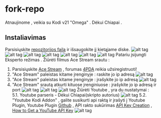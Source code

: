 # fork-repo
Atnaujinome , veikia su Kodi v21 "Omega" . Dėkui Chiapai . 

## Instaliavimas
Parsisiųskite [repozitorijos failą](https://github.com/asafemode/fork-repo/raw/master/new_repo/forkrepository.lt/forkrepository.lit-0.2.0.zip) ir išsaugokite jį kietąjame diske.
![alt tag](https://raw.githubusercontent.com/asafemode/fork-repo/master/media/1.png)
![alt tag](https://raw.githubusercontent.com/asafemode/fork-repo/master/media/2.png)
![alt tag](https://raw.githubusercontent.com/asafemode/fork-repo/master/media/3.png)
![alt tag](https://raw.githubusercontent.com/asafemode/fork-repo/master/media/4.png)
![alt tag](https://raw.githubusercontent.com/asafemode/fork-repo/master/media/5.png)
![alt tag](https://raw.githubusercontent.com/asafemode/fork-repo/master/media/6.png)
![alt tag](https://raw.githubusercontent.com/asafemode/fork-repo/master/media/7.png)
Patariu įsijungti Eksperto režimas .
Žiūrėti filmus Ace Stream srautu :<br/>
1. Parsisiųskite [Ace Stream](http://wiki.acestream.org/wiki/index.php/Download) , forumas [4PDA](https://4pda.to/forum/index.php?showtopic=737440) reikia užsiregistruoti!
2. "Ace Stream" paleistas kitame įrenginyje : raskite jo ip adresą ![alt tag](https://raw.githubusercontent.com/asafemode/fork-repo/master/media/8.png)
3. "Ace Stream" paleistas kitame įrenginyje : įrašykite jo ip adresą ![alt tag](https://raw.githubusercontent.com/asafemode/fork-repo/master/media/9.png)
4. "Ace Stream" srautą atkurti kituose įrenginiuose : įrašykite jo ip adresą ir port ![alt tag](https://raw.githubusercontent.com/asafemode/fork-repo/master/media/10.png)
![alt tag](https://raw.githubusercontent.com/asafemode/fork-repo/master/media/11.jpg)
![alt tag](https://raw.githubusercontent.com/asafemode/fork-repo/master/media/12.jpg)
Žiūrėti Youtube , yra  du nustatymai :<br/>
5.1. Youtube parseris - Dėkui Chiapai(skripto autorius) ![alt tag](https://raw.githubusercontent.com/asafemode/fork-repo/master/media/13.png)
5.2. "Youtube Kodi Addon" , galite susikurti api raktą ir įrašyti į Youtube Plugin, Youtube Plugin [Github](https://github.com/jdf76/plugin.video.youtube) , API rakto sukūrimas [API Key Creation](https://github.com/anxdpanic/plugin.video.youtube/wiki/Personal-API-Keys) , [How to Get a YouTube API Key](https://blog.hubspot.com/website/how-to-get-youtube-api-key) ![alt tag](https://raw.githubusercontent.com/asafemode/fork-repo/master/media/14.png)

